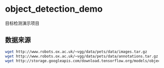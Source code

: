 # object_detection_demo

目标检测演示项目

## 数据来源

```bash
wget http://www.robots.ox.ac.uk/~vgg/data/pets/data/images.tar.gz
wget http://www.robots.ox.ac.uk/~vgg/data/pets/data/annotations.tar.gz
wget http://storage.googleapis.com/download.tensorflow.org/models/object_detection/faster_rcnn_resnet101_coco_11_06_2017.tar.gz
```
